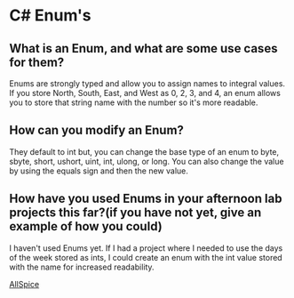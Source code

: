 # C# Enum's

## What is an Enum, and what are some use cases for them?
Enums are strongly typed and allow you to assign names to integral values. If you store North, South, East, and West as 0, 2, 3, and 4, an enum allows you to store that string name with the number so it's more readable.

## How can you modify an Enum?
They default to int but, you can change the base type of an enum to byte, sbyte, short, ushort, uint, int, ulong, or long. You can also change the value by using the equals sign and then the new value.

## How have you used Enums in your afternoon lab projects this far?(if you have not yet, give an example of how you could)
I haven't used Enums yet. If I had a project where I needed to use the days of the week stored as ints, I could create an enum with the int value stored with the name for increased readability.

[AllSpice](https://github.com/ShereneC/AllSpiceCSharp)


